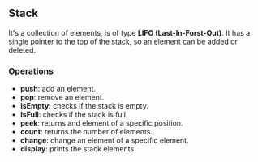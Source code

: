 ## Stack

It's a collection of elements, is of type **LIFO (Last-In-Forst-Out)**.
It has a single pointer to the top of the stack, so an element can be added or deleted.

### Operations

- **push**: add an element.
- **pop**: remove an element.
- **isEmpty**: checks if the stack is empty.
- **isFull**: checks if the stack is full.
- **peek**: returns and element of a specific position.
- **count**: returns the number of elements.
- **change**: change an element of a specific element.
- **display**: prints the stack elements.

